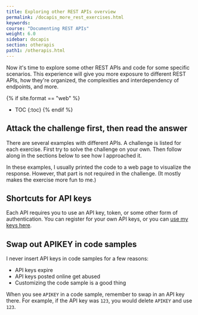 ```yaml
---
title: Exploring other REST APIs overview
permalink: /docapis_more_rest_exercises.html
keywords:
course: "Documenting REST APIs"
weight: 6.0
sidebar: docapis
section: otherapis
path1: /otherapis.html
---
```


Now it's time to explore some other REST APIs and code for some specific scenarios. This experience will give you more exposure to different REST APIs, how they're organized, the complexities and interdependency of endpoints, and more.

{% if site.format == "web" %}
* TOC
{:toc}
{% endif %}

## Attack the challenge first, then read the answer
There are several examples with different APIs. A challenge is listed for each exercise. First try to solve the challenge on your own. Then follow along in the sections below to see how I approached it.

In these examples, I usually printed the code to a web page to visualize the response. However, that part is not required in the challenge. (It mostly makes the exercise more fun to me.)

## Shortcuts for API keys
Each API requires you to use an API key, token, or some other form of authentication. You can register for your own API keys, or you can [use my keys here](http://idratherbewriting.com/files/restapicourse/apikeys.txt).

## Swap out APIKEY in code samples
I never insert API keys in code samples for a few reasons:

* API keys expire
* API keys posted online get abused
* Customizing the code sample is a good thing

When you see `APIKEY` in a code sample, remember to swap in an API key there. For example, if the API key was `123`, you would delete `APIKEY` and use `123`.
